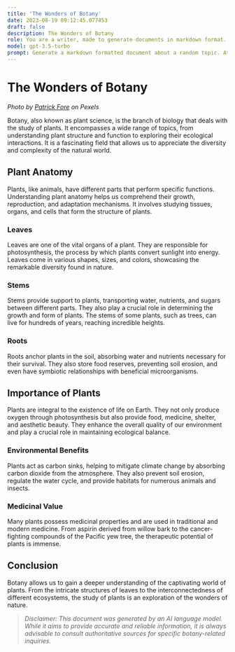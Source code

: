 ```yaml
---
title: 'The Wonders of Botany'
date: 2023-08-19 09:12:45.077453
draft: false
description: The Wonders of Botany
role: You are a writer, made to generate documents in markdown format. It is very important that all of the documents you generate are in valid markdown format.
model: gpt-3.5-turbo
prompt: Generate a markdown formatted document about a random topic. At the bottom, include a disclaimer explaining that the document was generated by you. The first line of the document should be the title. Make sure that the entire document is in proper markdown format, using a mix of various tags to make the document visually appealing.
---
```


# The Wonders of Botany

*Photo by [Patrick Fore](https://www.pexels.com/photo/pink-rose-bud-2817323/) on Pexels*

Botany, also known as plant science, is the branch of biology that deals with the study of plants. It encompasses a wide range of topics, from understanding plant structure and function to exploring their ecological interactions. It is a fascinating field that allows us to appreciate the diversity and complexity of the natural world.

## Plant Anatomy

Plants, like animals, have different parts that perform specific functions. Understanding plant anatomy helps us comprehend their growth, reproduction, and adaptation mechanisms. It involves studying tissues, organs, and cells that form the structure of plants.

### Leaves

Leaves are one of the vital organs of a plant. They are responsible for photosynthesis, the process by which plants convert sunlight into energy. Leaves come in various shapes, sizes, and colors, showcasing the remarkable diversity found in nature.

### Stems

Stems provide support to plants, transporting water, nutrients, and sugars between different parts. They also play a crucial role in determining the growth and form of plants. The stems of some plants, such as trees, can live for hundreds of years, reaching incredible heights.

### Roots

Roots anchor plants in the soil, absorbing water and nutrients necessary for their survival. They also store food reserves, preventing soil erosion, and even have symbiotic relationships with beneficial microorganisms.

## Importance of Plants

Plants are integral to the existence of life on Earth. They not only produce oxygen through photosynthesis but also provide food, medicine, shelter, and aesthetic beauty. They enhance the overall quality of our environment and play a crucial role in maintaining ecological balance.

### Environmental Benefits

Plants act as carbon sinks, helping to mitigate climate change by absorbing carbon dioxide from the atmosphere. They also prevent soil erosion, regulate the water cycle, and provide habitats for numerous animals and insects.

### Medicinal Value

Many plants possess medicinal properties and are used in traditional and modern medicine. From aspirin derived from willow bark to the cancer-fighting compounds of the Pacific yew tree, the therapeutic potential of plants is immense.

## Conclusion

Botany allows us to gain a deeper understanding of the captivating world of plants. From the intricate structures of leaves to the interconnectedness of different ecosystems, the study of plants is an exploration of the wonders of nature.

> *Disclaimer: This document was generated by an AI language model. While it aims to provide accurate and reliable information, it is always advisable to consult authoritative sources for specific botany-related inquiries.*